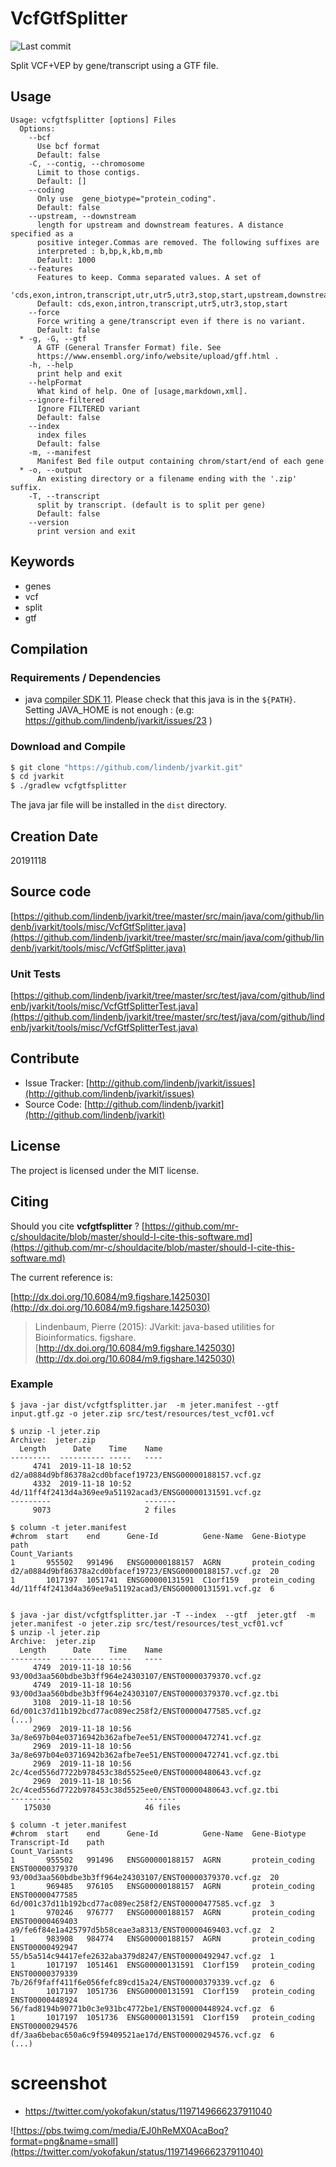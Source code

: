 # VcfGtfSplitter

![Last commit](https://img.shields.io/github/last-commit/lindenb/jvarkit.png)

Split VCF+VEP by gene/transcript using a GTF file.


## Usage

```
Usage: vcfgtfsplitter [options] Files
  Options:
    --bcf
      Use bcf format
      Default: false
    -C, --contig, --chromosome
      Limit to those contigs.
      Default: []
    --coding
      Only use  gene_biotype="protein_coding".
      Default: false
    --upstream, --downstream
      length for upstream and downstream features. A distance specified as a 
      positive integer.Commas are removed. The following suffixes are 
      interpreted : b,bp,k,kb,m,mb
      Default: 1000
    --features
      Features to keep. Comma separated values. A set of 
      'cds,exon,intron,transcript,utr,utr5,utr3,stop,start,upstream,downstream' 
      Default: cds,exon,intron,transcript,utr5,utr3,stop,start
    --force
      Force writing a gene/transcript even if there is no variant.
      Default: false
  * -g, -G, --gtf
      A GTF (General Transfer Format) file. See 
      https://www.ensembl.org/info/website/upload/gff.html .
    -h, --help
      print help and exit
    --helpFormat
      What kind of help. One of [usage,markdown,xml].
    --ignore-filtered
      Ignore FILTERED variant
      Default: false
    --index
      index files
      Default: false
    -m, --manifest
      Manifest Bed file output containing chrom/start/end of each gene
  * -o, --output
      An existing directory or a filename ending with the '.zip' suffix.
    -T, --transcript
      split by transcript. (default is to split per gene)
      Default: false
    --version
      print version and exit

```


## Keywords

 * genes
 * vcf
 * split
 * gtf


## Compilation

### Requirements / Dependencies

* java [compiler SDK 11](https://jdk.java.net/11/). Please check that this java is in the `${PATH}`. Setting JAVA_HOME is not enough : (e.g: https://github.com/lindenb/jvarkit/issues/23 )


### Download and Compile

```bash
$ git clone "https://github.com/lindenb/jvarkit.git"
$ cd jvarkit
$ ./gradlew vcfgtfsplitter
```

The java jar file will be installed in the `dist` directory.


## Creation Date

20191118

## Source code 

[https://github.com/lindenb/jvarkit/tree/master/src/main/java/com/github/lindenb/jvarkit/tools/misc/VcfGtfSplitter.java](https://github.com/lindenb/jvarkit/tree/master/src/main/java/com/github/lindenb/jvarkit/tools/misc/VcfGtfSplitter.java)

### Unit Tests

[https://github.com/lindenb/jvarkit/tree/master/src/test/java/com/github/lindenb/jvarkit/tools/misc/VcfGtfSplitterTest.java](https://github.com/lindenb/jvarkit/tree/master/src/test/java/com/github/lindenb/jvarkit/tools/misc/VcfGtfSplitterTest.java)


## Contribute

- Issue Tracker: [http://github.com/lindenb/jvarkit/issues](http://github.com/lindenb/jvarkit/issues)
- Source Code: [http://github.com/lindenb/jvarkit](http://github.com/lindenb/jvarkit)

## License

The project is licensed under the MIT license.

## Citing

Should you cite **vcfgtfsplitter** ? [https://github.com/mr-c/shouldacite/blob/master/should-I-cite-this-software.md](https://github.com/mr-c/shouldacite/blob/master/should-I-cite-this-software.md)

The current reference is:

[http://dx.doi.org/10.6084/m9.figshare.1425030](http://dx.doi.org/10.6084/m9.figshare.1425030)

> Lindenbaum, Pierre (2015): JVarkit: java-based utilities for Bioinformatics. figshare.
> [http://dx.doi.org/10.6084/m9.figshare.1425030](http://dx.doi.org/10.6084/m9.figshare.1425030)


### Example

```
$ java -jar dist/vcfgtfsplitter.jar  -m jeter.manifest --gtf  input.gtf.gz -o jeter.zip src/test/resources/test_vcf01.vcf 

$ unzip -l jeter.zip 
Archive:  jeter.zip
  Length      Date    Time    Name
---------  ---------- -----   ----
     4741  2019-11-18 10:52   d2/a0884d9bf86378a2cd0bfacef19723/ENSG00000188157.vcf.gz
     4332  2019-11-18 10:52   4d/11ff4f2413d4a369ee9a51192acad3/ENSG00000131591.vcf.gz
---------                     -------
     9073                     2 files

$ column -t jeter.manifest 
#chrom  start    end      Gene-Id          Gene-Name  Gene-Biotype    path                                                      Count_Variants
1       955502   991496   ENSG00000188157  AGRN       protein_coding  d2/a0884d9bf86378a2cd0bfacef19723/ENSG00000188157.vcf.gz  20
1       1017197  1051741  ENSG00000131591  C1orf159   protein_coding  4d/11ff4f2413d4a369ee9a51192acad3/ENSG00000131591.vcf.gz  6


$ java -jar dist/vcfgtfsplitter.jar -T --index  --gtf  jeter.gtf  -m jeter.manifest -o jeter.zip src/test/resources/test_vcf01.vcf
$ unzip -l jeter.zip 
Archive:  jeter.zip
  Length      Date    Time    Name
---------  ---------- -----   ----
     4749  2019-11-18 10:56   93/00d3aa560bdbe3b3ff964e24303107/ENST00000379370.vcf.gz
     4749  2019-11-18 10:56   93/00d3aa560bdbe3b3ff964e24303107/ENST00000379370.vcf.gz.tbi
     3108  2019-11-18 10:56   6d/001c37d11b192bcd77ac089ec258f2/ENST00000477585.vcf.gz
(...)
     2969  2019-11-18 10:56   3a/8e697b04e03716942b362afbe7ee51/ENST00000472741.vcf.gz
     2969  2019-11-18 10:56   3a/8e697b04e03716942b362afbe7ee51/ENST00000472741.vcf.gz.tbi
     2969  2019-11-18 10:56   2c/4ced556d7722b978453c38d5525ee0/ENST00000480643.vcf.gz
     2969  2019-11-18 10:56   2c/4ced556d7722b978453c38d5525ee0/ENST00000480643.vcf.gz.tbi
---------                     -------
   175030                     46 files

$ column -t jeter.manifest 
#chrom  start    end      Gene-Id          Gene-Name  Gene-Biotype    Transcript-Id    path                                                      Count_Variants
1       955502   991496   ENSG00000188157  AGRN       protein_coding  ENST00000379370  93/00d3aa560bdbe3b3ff964e24303107/ENST00000379370.vcf.gz  20
1       969485   976105   ENSG00000188157  AGRN       protein_coding  ENST00000477585  6d/001c37d11b192bcd77ac089ec258f2/ENST00000477585.vcf.gz  3
1       970246   976777   ENSG00000188157  AGRN       protein_coding  ENST00000469403  a9/fe6f84e1a425797d5b58ceae3a8313/ENST00000469403.vcf.gz  2
1       983908   984774   ENSG00000188157  AGRN       protein_coding  ENST00000492947  55/b5a514c94417efe2632aba379d8247/ENST00000492947.vcf.gz  1
1       1017197  1051461  ENSG00000131591  C1orf159   protein_coding  ENST00000379339  7b/26f9faff411f6e056fefc89cd15a24/ENST00000379339.vcf.gz  6
1       1017197  1051736  ENSG00000131591  C1orf159   protein_coding  ENST00000448924  56/fad8194b90771b0c3e931bc4772be1/ENST00000448924.vcf.gz  6
1       1017197  1051736  ENSG00000131591  C1orf159   protein_coding  ENST00000294576  df/3aa6bebac650a6c9f59409521ae17d/ENST00000294576.vcf.gz  6
(...)
```

# screenshot

* https://twitter.com/yokofakun/status/1197149666237911040

![https://pbs.twimg.com/media/EJ0hReMX0AcaBoq?format=png&name=small](https://twitter.com/yokofakun/status/1197149666237911040)

